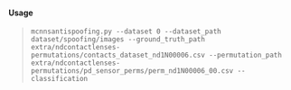 

#### Usage

>     mcnnsantispoofing.py --dataset 0 --dataset_path dataset/spoofing/images --ground_truth_path extra/ndcontactlenses-permutations/contacts_dataset_nd1N00006.csv --permutation_path extra/ndcontactlenses-permutations/pd_sensor_perms/perm_nd1N00006_00.csv --classification
